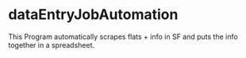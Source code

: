# dataEntryJobAutomation
 This Program automatically scrapes flats + info in SF and puts the info together in a spreadsheet.
